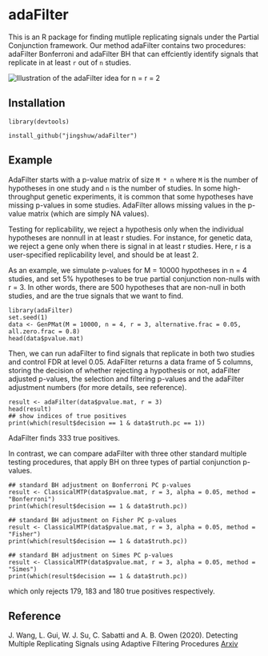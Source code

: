 # adaFilter

This is an R package for finding mutliple replicating signals under the Partial Conjunction framework. Our method adaFilter contains two procedures: adaFilter Bonferroni and adaFilter BH that can effciently identify signals that replicate in at least `r` out of `n` studies.

![Illustration of the adaFilter idea for `n = r = 2`](https://www.dropbox.com/s/8cnu3t4w5hedyvm/demo.png?dl=0)


## Installation
```{r}
library(devtools)

install_github("jingshuw/adaFilter")
```

## Example
AdaFilter starts with a p-value matrix of size `M * n` where `M` is the number of hypotheses in one study and `n` is the number of studies. In some high-throughput genetic experiments, it is common that some hypotheses have missing p-values in some studies. AdaFilter allows missing values in the p-value matrix (which are simply NA values).

Testing for replicability, we reject a hypothesis only when the individual hypotheses are nonnull in at least r studies. For instance, for genetic data, we reject a gene only when there is signal in at least r studies. Here, r is a user-specified replicability level, and should be at least 2.

As an example, we simulate p-values for M = 10000 hypotheses in n = 4 studies, and set 5% hypotheses to be true partial conjunction non-nulls with r = 3. In other words, there are 500 hypotheses that are non-null in both studies, and are the true signals that we want to find.
```{r}
library(adaFilter)
set.seed(1)
data <- GenPMat(M = 10000, n = 4, r = 3, alternative.frac = 0.05, all.zero.frac = 0.8)
head(data$pvalue.mat)
```
Then, we can run adaFilter to find signals that replicate in both two studies and control FDR at level 0.05. AdaFilter returns a data frame of 5 columns, storing the decision of whether rejecting a hypothesis or not, adaFilter adjusted p-values, the selection and filtering p-values and the adaFilter adjustment numbers (for more details, see reference). 
```{r}
result <- adaFilter(data$pvalue.mat, r = 3)
head(result)
## show indices of true positives
print(which(result$decision == 1 & data$truth.pc == 1))
```
AdaFilter finds 333 true positives.

In contrast, we can compare adaFilter with three other standard multiple testing procedures, that apply BH on three types of partial conjunction p-values. 
```{r}
## standard BH adjustment on Bonferroni PC p-values
result <- ClassicalMTP(data$pvalue.mat, r = 3, alpha = 0.05, method = "Bonferroni")
print(which(result$decision == 1 & data$truth.pc))

## standard BH adjustment on Fisher PC p-values 
result <- ClassicalMTP(data$pvalue.mat, r = 3, alpha = 0.05, method = "Fisher")
print(which(result$decision == 1 & data$truth.pc))  

## standard BH adjustment on Simes PC p-values 
result <- ClassicalMTP(data$pvalue.mat, r = 3, alpha = 0.05, method = "Simes")
print(which(result$decision == 1 & data$truth.pc))  
```
which only rejects 179, 183 and 180 true positives respectively.

## Reference
J. Wang, L. Gui, W. J. Su, C. Sabatti and A. B. Owen (2020). Detecting Multiple Replicating Signals using Adaptive Filtering Procedures [Arxiv](https://arxiv.org/abs/1610.03330v4)
